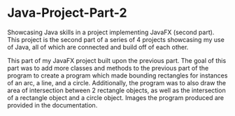# Java-Project-Part-2
Showcasing Java skills in a project implementing JavaFX (second part). This project is the second part of a series of 4 projects showcasing my use of Java, all of which are connected and build off of each other.

This part of my JavaFX project built upon the previous part. The goal of this part was to add more classes and methods to the previous part of the program to create a program which made bounding rectangles for instances of an arc, a line, and a circle. Additionally, the program was to also draw the area of intersection between 2 rectangle objects, as well as the intersection of a rectangle object and a circle object. Images the program produced are provided in the documentation.
